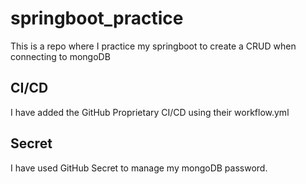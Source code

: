 # springboot_practice
This is a repo where I practice my springboot to create a CRUD when connecting to mongoDB

## CI/CD
I have added the GitHub Proprietary CI/CD using their workflow.yml

## Secret
I have used GitHub Secret to manage my mongoDB password.
